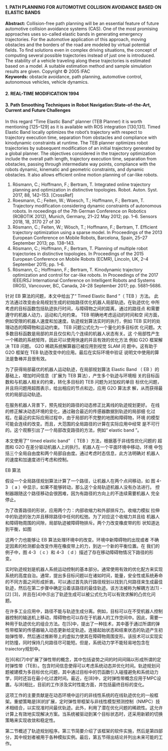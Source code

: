 #### 1. PATH PLANNING FOR AUTOMOTIVE COLLISION AVOIDANCE BASED ON ELASTIC BANDS
**Abstract:** Collision-free path planning will be an essential feature of future automotive collision avoidance systems (CAS). One of the most promising approaches uses so-called elastic bands in generating emergency trajectories. For the automotive application of this approach, moving obstacles and the borders of the road are modeled by virtual potential
fields. To find solutions even in complex driving situations, the concept of computing several possible trajectories instead of just one is introduced. The stability of a vehicle traveling along these trajectories is estimated based on a model. A suitable estimation method and sample simulation results are given. Copyright © 2005 IFAC  
**Keywords:** obstacle avoidance, path planning, automotive control, autonomous vehicles,
vehicle dynamics. 
#### 2. REAL-TIME MODIFICATION 1994
#### 3. Path Smoothing Techniques in Robot Navigation:State-of-the-Art, Current and Future Challenges
In this regard “Time Elastic Band” planner (TEB Planner) it is worth mentioning [125–129] as it is available with ROS integration [130,131]. Timed Elastic Band locally optimizes the robot’s trajectory with respect to trajectory execution time, separation from obstacles and compliance with kinodynamic constraints at runtime. The TEB planner optimizes robot trajectories by subsequent modification of an initial trajectory generated by a global planner. The objectives considered in the trajectory optimization include the overall path length, trajectory execution time, separation from obstacles, passing through intermediate way points, compliance with the robots dynamic, kinematic and geometric constraints, and dynamic obstacles. It also allows efficient online motion planning of car-like robots.

1. Rösmann, C.; Hoffmann, F.; Bertram, T. Integrated online trajectory planning and optimization in distinctive topologies. Robot. Auton. Syst. 2017, 88, 142–153. [CrossRef]
2. Roesmann, C.; Feiten, W.; Woesch, T.; Hoffmann, F.; Bertram, T. Trajectory modification considering dynamic constraints of autonomous robots. In  roceedings of the 7th German Conference on Robotics (ROBOTIK 2012), Munich, Germany, 21–22 May 2012; pp. 1–6. Sensors 2018, 18, 3170 27 of 30
3. Rösmann, C.; Feiten, W.; Wösch, T.; Hoffmann, F.; Bertram, T. Efficient trajectory optimization using a sparse model. In Proceedings of the 2013 European Conference on Mobile Robots, Barcelona, Spain, 25–27 September 2013; pp. 138–143.
4. Rösmann, C.; Hoffmann, F.; Bertram, T. Planning of multiple robot trajectories in distinctive topologies. In Proceedings of the 2015 European Conference on Mobile Robots (ECMR), Lincoln, UK, 2–4 September 2015; pp. 1–6.
5. Rösmann, C.; Hoffmann, F.; Bertram, T. Kinodynamic trajectory optimization and control for car-like robots. In Proceedings of the 2017 IEEE/RSJ International Conference on Intelligent Robots and Systems (IROS), Vancouver, BC, Canada, 24–28 September 2017; pp. 5681–5686.

针对 EB 算法的问题，本文中给出了“ Timed Elastic Band ”（ TEB ）方法。 此方法通过改变由全局规划生成的初始路径优化机器人局部轨迹。在轨迹优化 中所考虑的目标函数包括轨迹执行时间，与障碍物之间的距离，通过的路径点 和需要遵守的机器人动力，运动和几何约束。 TEB 明确地考虑运动的时间和空 间方面，例如受限的机器人速度和加速度。轨迹规划算法实时的执行，例如 TEB 实时的处理动态的障碍物和运动约束。 TEB 问题公式化为一个量化的多目标优 化问题。大多数目标函数是局部的并且仅仅和几个连续的机器人状态有关。这 个局部性产生一个稀疏的系统矩阵，因此可以使用快速的并且有效的优化方法 例如 G2O 框架解决 TEB 问题。 G2O 稀疏系统解算器已被应用到视觉 SLAM 问 题中。这有助于 G2O 框架在 TEB 轨迹改变中的应用。最后在实际环境中验证 说明文中使用的算法是鲁棒并且很有效。

为了获得局部最优的机器人运动轨迹，在局部规划算法 Elastic Band （ EB ）的基础上，增加时间信息（扩展为 TEB 算法），产生多个轨迹与环境相 关的目标函数和与机器人相关的约束，转化多目标的 TEB 问题为对加权的单目 标优化问题，并且将问题用超图表示，给出相应的节点和边，应用 G2O 算法求 解，从而获得最优的局部运动轨迹。


在服务机器人背景下，预先规划的路径的动态修正比离线的轨迹规划更好。 在线的修正解决动态环境的变化，通过融合最近的传感器数据到轨迹的局部细 化过程。在最近的实际应用过程中，由于局部的不完整的地图和障碍物，环境 的模型可能会连续的改变。而且，大范围的全局路径的计算在实际应用中经常 是不可行的。这个观察引出了一个局部改变路径的方法，例如“ elastic band ”。

本文使用了“ timed elastic band” （ TEB ）方法，根据基于非线性优化问题的 超图和 G2O 在差分驱动机器人上的执行。机器人在一个平面环境中移动，环境 中包括三个全局自由度和两个局部自由度。通过考虑时态信息，此方法明确对 机器人的速度和加速度进行考虑和控制。

EB 算法

假设一个全局路径规划算法计算了一个路径，让机器人在两个点间移动，如 图 4-3 （ a ）中显示，如果不能够转动，那么这个全局轨迹机器人没有办法进行。 控制器跟随这个路径移动会很困难，因为有路径的方向上的不连续需要机器人 完全停止。

为了改善路径的形状，应用两个力：内部收缩力和外部排斥力。收缩力模拟
拉伸中的轨迹的张力并且移除路径中任何的松弛。为了对应这个收缩力并且给
机器人和障碍物周围的间隙，局部轨迹被障碍物排斥。两个力改变橡皮带的形
状知道达到平衡，如图 


这两个力也能够让 EB 算法处理环境中的改变。环境中新障碍物的出现或者 不确定因素的检测都会改变作用在橡皮带上的力，到达一个新的平衡位置。在 我们的例子中，图 4-3 （ c ）和 4-3 （ d ）描述了存在移动障碍物情况下路径的形 变。


实时轨迹规划是机器人系统运动控制的基本部分。通常使用有效的优化配方来实现系统的高度自治。通常，提出多目标问题以在诸如时间，能量，安全性或系统寿命的不同方面之间形成折衷。可以通过首先执行路径规划以找到几何路径来生成最佳轨迹，然后在第二步骤中确定沿着该路径的最佳轨迹。该方法被称为解耦方法[1] - [2] [3]，并且在[4]中示出了轨迹生成可以被公式化为可以有效求解的凸优化问题。

在许多工业应用中，路径不能与轨迹生成分离。例如，目标可以在不受机器人控制器控制的输送机上移动，障碍物也可以存在于机器人的工作空间中。因此，需要一种用于轨迹优化的组合方法。在[5]中，提出了一种技术，其中基于通过所谓的弹性带框架的传感器输入动态更新给定轨迹。连接起始状态和结束状态的轨迹产生初始弹性带，然后通过推断带上的虚拟力使其在障碍物周围变形。该技术可以实现实时防撞，同时保持几何路径尽可能短。但是，系统动力学不能轻易地包含在traiectory规划中。

在[6]和[7]中扩展了弹性带的概念，其中包括姿势之间的时间间隔以形成所谓的定时弹性带（TEB）。包含时间信息使得可以考虑系统动态并优化时间。轨迹规划问题被建模为多目标优化问题，其中通过目标中的罚函数引入碰撞避免和系统动力学，同时还旨在最小化过渡时间。最近，在[8]中，定时弹性带概念应用于MPC设置。与[8]相比，目前的工作涉及实时性能方面，并包括最终目标的变化。

这项工作的主要贡献是在动态环境中运行的非线性系统的在线轨迹优化的一般框架。重塑策略是[8]的扩展，定时弹性带框架与非线性模型预测控制（NMPC）技术相结合，以实现准时间最优轨迹。此外，利用了潜在优化问题的稀疏性。这允许计算上有效地实现解决方案。当系统被驱动到某个目标状态时，还采用新颖的切换策略来实现收敛和稳定性。

第二节概述了轨迹规划程序。第三节简要介绍了该框架的软件实施，然后是第四部分，其中规划者被用于各种模拟实例。最后，第五节得出结论并列出未来可能的工作。